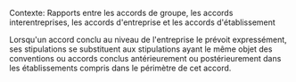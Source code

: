 Contexte: Rapports entre les accords de groupe, les accords interentreprises, les accords d'entreprise et les accords d'établissement

Lorsqu'un accord conclu au niveau de l'entreprise le prévoit expressément, ses stipulations se substituent aux stipulations ayant le même objet des conventions ou accords conclus antérieurement ou postérieurement dans les établissements compris dans le périmètre de cet accord.